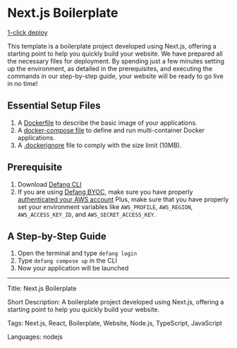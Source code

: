 # Next.js Boilerplate

[1-click deploy](https://github.com/new?template_name=sample-nextjs-boilerplate-template&template_owner=DefangSamples)

This template is a boilerplate project developed using Next.js, offering a starting point to help you quickly build your website. We have prepared all the necessary files for deployment. By spending just a few minutes setting up the environment, as detailed in the prerequisites, and executing the commands in our step-by-step guide, your website will be ready to go live in no time!

## Essential Setup Files

1. A [Dockerfile](https://docs.docker.com/develop/develop-images/dockerfile_best-practices/) to describe the basic image of your applications.
2. A [docker-compose file](https://docs.defang.io/docs/concepts/compose) to define and run multi-container Docker applications.
3. A [.dockerignore](https://docs.docker.com/build/building/context/#dockerignore-files) file to comply with the size limit (10MB).

## Prerequisite

1. Download [Defang CLI](https://github.com/DefangLabs/defang)
2. If you are using [Defang BYOC](https://docs.defang.io/docs/concepts/defang-byoc), make sure you have properly [authenticated your AWS account](https://docs.aws.amazon.com/cli/latest/userguide/cli-chap-configure.html)
   Plus, make sure that you have properly set your environment variables like `AWS_PROFILE`, `AWS_REGION`, `AWS_ACCESS_KEY_ID`, and `AWS_SECRET_ACCESS_KEY`.

## A Step-by-Step Guide

1. Open the terminal and type `defang login`
2. Type `defang compose up` in the CLI
3. Now your application will be launched

---

Title: Next.js Boilerplate

Short Description: A boilerplate project developed using Next.js, offering a starting point to help you quickly build your website.

Tags: Next.js, React, Boilerplate, Website, Node.js, TypeScript, JavaScript

Languages: nodejs
